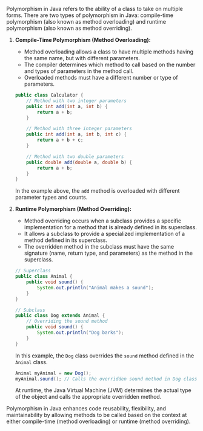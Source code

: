 Polymorphism in Java refers to the ability of a class to take on multiple forms. There are two types of polymorphism in Java: compile-time polymorphism (also known as method overloading) and runtime polymorphism (also known as method overriding).

1. **Compile-Time Polymorphism (Method Overloading):**
   - Method overloading allows a class to have multiple methods having the same name, but with different parameters.
   - The compiler determines which method to call based on the number and types of parameters in the method call.
   - Overloaded methods must have a different number or type of parameters.

   ```java
   public class Calculator {
       // Method with two integer parameters
       public int add(int a, int b) {
           return a + b;
       }

       // Method with three integer parameters
       public int add(int a, int b, int c) {
           return a + b + c;
       }

       // Method with two double parameters
       public double add(double a, double b) {
           return a + b;
       }
   }
   ```

   In the example above, the `add` method is overloaded with different parameter types and counts.

2. **Runtime Polymorphism (Method Overriding):**
   - Method overriding occurs when a subclass provides a specific implementation for a method that is already defined in its superclass.
   - It allows a subclass to provide a specialized implementation of a method defined in its superclass.
   - The overridden method in the subclass must have the same signature (name, return type, and parameters) as the method in the superclass.

   ```java
   // Superclass
   public class Animal {
       public void sound() {
           System.out.println("Animal makes a sound");
       }
   }

   // Subclass
   public class Dog extends Animal {
       // Overriding the sound method
       public void sound() {
           System.out.println("Dog barks");
       }
   }
   ```

   In this example, the `Dog` class overrides the `sound` method defined in the `Animal` class.

   ```java
   Animal myAnimal = new Dog();
   myAnimal.sound(); // Calls the overridden sound method in Dog class
   ```

   At runtime, the Java Virtual Machine (JVM) determines the actual type of the object and calls the appropriate overridden method.

Polymorphism in Java enhances code reusability, flexibility, and maintainability by allowing methods to be called based on the context at either compile-time (method overloading) or runtime (method overriding).